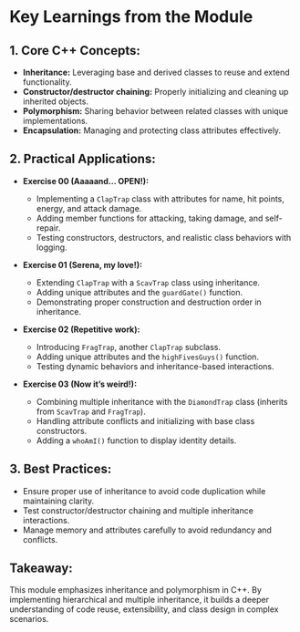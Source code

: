 # Key Learnings from the Module

## 1. Core C++ Concepts:
- **Inheritance:** Leveraging base and derived classes to reuse and extend functionality.
- **Constructor/destructor chaining:** Properly initializing and cleaning up inherited objects.
- **Polymorphism:** Sharing behavior between related classes with unique implementations.
- **Encapsulation:** Managing and protecting class attributes effectively.

## 2. Practical Applications:

- **Exercise 00 (Aaaaand... OPEN!):**
  - Implementing a `ClapTrap` class with attributes for name, hit points, energy, and attack damage.
  - Adding member functions for attacking, taking damage, and self-repair.
  - Testing constructors, destructors, and realistic class behaviors with logging.

- **Exercise 01 (Serena, my love!):**
  - Extending `ClapTrap` with a `ScavTrap` class using inheritance.
  - Adding unique attributes and the `guardGate()` function.
  - Demonstrating proper construction and destruction order in inheritance.

- **Exercise 02 (Repetitive work):**
  - Introducing `FragTrap`, another `ClapTrap` subclass.
  - Adding unique attributes and the `highFivesGuys()` function.
  - Testing dynamic behaviors and inheritance-based interactions.

- **Exercise 03 (Now it’s weird!):**
  - Combining multiple inheritance with the `DiamondTrap` class (inherits from `ScavTrap` and `FragTrap`).
  - Handling attribute conflicts and initializing with base class constructors.
  - Adding a `whoAmI()` function to display identity details.

## 3. Best Practices:
- Ensure proper use of inheritance to avoid code duplication while maintaining clarity.
- Test constructor/destructor chaining and multiple inheritance interactions.
- Manage memory and attributes carefully to avoid redundancy and conflicts.

## Takeaway:
This module emphasizes inheritance and polymorphism in C++. By implementing hierarchical and multiple inheritance, it builds a deeper understanding of code reuse, extensibility, and class design in complex scenarios.
